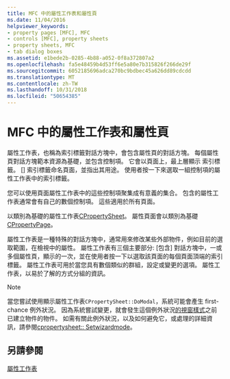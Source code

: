 ```yaml
---
title: MFC 中的屬性工作表和屬性頁
ms.date: 11/04/2016
helpviewer_keywords:
- property pages [MFC], MFC
- controls [MFC], property sheets
- property sheets, MFC
- tab dialog boxes
ms.assetid: e1bede2b-0285-4b88-a052-0f8a372807a2
ms.openlocfilehash: fa5e48459b4d53ff6e5a80e7b315826f266de29f
ms.sourcegitcommit: 6052185696adca270bc9bdbec45a626dd89cdcdd
ms.translationtype: MT
ms.contentlocale: zh-TW
ms.lasthandoff: 10/31/2018
ms.locfileid: "50654385"
---
```

# <a name="property-sheets-and-property-pages-in-mfc"></a>MFC 中的屬性工作表和屬性頁

屬性工作表，也稱為索引標籤對話方塊中，會包含屬性頁的對話方塊。 每個屬性頁對話方塊範本資源為基礎，並包含控制項。 它會以頁面上，最上層顯示 索引標籤。 [] 索引標籤命名頁面，並指出其用途。 使用者按一下來選取一組控制項的屬性工作表中的索引標籤。

您可以使用頁面屬性工作表中的這些控制項聚集成有意義的集合。 包含的屬性工作表通常會有自己的數個控制項。 這些適用於所有頁面。

以類別為基礎的屬性工作表[CPropertySheet](../mfc/reference/cpropertysheet-class.md)。 屬性頁面會以類別為基礎[CPropertyPage](../mfc/reference/cpropertypage-class.md)。

屬性工作表是一種特殊的對話方塊中，通常用來修改某些外部物件，例如目前的選取範圍，在檢視中的屬性。 屬性工作表有三個主要部分: [包含] 對話方塊中，一或多個屬性頁，顯示的一次，並在使用者按一下以選取該頁面的每個頁面頂端的索引標籤。 屬性工作表可用於當您具有數個類似的群組，設定或變更的選項。 屬性工作表，以易於了解的方式分組的資訊。

> [!NOTE]
>  當您嘗試使用顯示屬性工作表`CPropertySheet::DoModal`，系統可能會產生 first-chance 例外狀況。 因為系統嘗試變更，就會發生這個例外狀況[的視窗樣式](../mfc/reference/styles-used-by-mfc.md#window-styles)之前已建立物件的物件。 如需有關此例外狀況，以及如何避免它，或處理的詳細資訊，請參閱[cpropertysheet:: Setwizardmode](../mfc/reference/cpropertysheet-class.md#domodal)。

## <a name="see-also"></a>另請參閱

[屬性工作表](../mfc/property-sheets-mfc.md)

